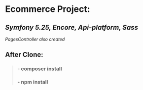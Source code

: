 # Ecommerce Project:
## _Symfony 5.25, Encore, Api-platform, Sass_ ##

*PagesController also created*

## After Clone: ##

>  ### - composer install ###
> ### - npm install ###
